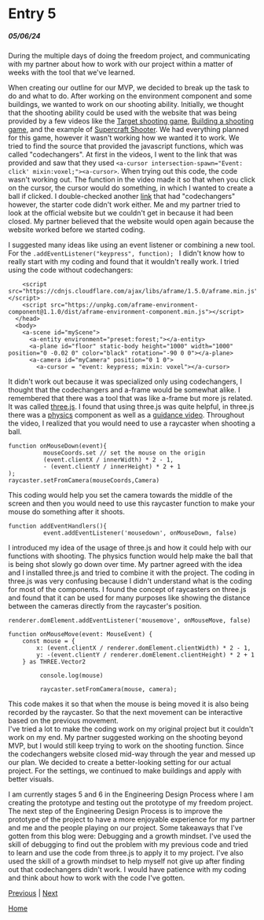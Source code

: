 # Entry 5
##### 05/06/24
During the multiple days of doing the freedom project, and communicating with my partner about how to work with our project within a matter of weeks with the tool that we've learned. 

When creating our outline for our MVP, we decided to break up the task to do and what to do. After working on the environment component and some buildings, we wanted to work on our shooting ability. Initially, we thought that the shooting ability could be used with the website that was being provided by a few videos like the [Target shooting game](https://www.youtube.com/watch?v=q3bjSDTgUAg), [Building a shooting game](https://www.youtube.com/watch?v=SeV7RmjxfTY), and the example of [Supercraft Shooter](https://supermedium.com/aframe-super-shooter-kit/examples/supercraft/). We had everything planned for this game, however it wasn't working how we wanted it to work. We tried to find the source that provided the javascript functions, which was called "codechangers". At first in the videos, I went to the link that was provided and saw that they used `<a-cursor intersection-spawn="Event: click' mixin:voxel;"><a-cursor>`. When trying out this code, the code wasn't working out. The function in the video made it so that when you click on the cursor, the cursor would do something, in which I wanted to create a ball if clicked. I double-checked another [link](https://replit.com/@codechangers/Targets-Starter) that had "codechangers" however, the starter code didn't work either. Me and my partner tried to look at the official website but we couldn't get in because it had been closed. My partner believed that the website would open again because the website worked before we started coding. 

I suggested many ideas like using an event listener or combining a new tool. For the `.addEventListener("keypress", function); ` I didn't know how to really start with my coding and found that it wouldn't really work. I tried using the code without codechangers:
```
    <script src="https://cdnjs.cloudflare.com/ajax/libs/aframe/1.5.0/aframe.min.js"></script>
    <script src="https://unpkg.com/aframe-environment-component@1.1.0/dist/aframe-environment-component.min.js"></script>  
  </head>
  <body>
    <a-scene id="myScene">
      <a-entity environment="preset:forest;"></a-entity>
      <a-plane id="floor" static-body height="1000" width="1000" position="0 -0.02 0" color="black" rotation="-90 0 0"></a-plane>
      <a-camera id="myCamera" position="0 1 0">
        <a-cursor = "event: keypress; mixin: voxel"></a-cursor>
```
It didn't work out because it was specialized only using codechangers, I thought that the codechangers and a-frame would be somewhat alike. I remembered that there was a tool that was like a-frame but more js related. It was called [three.js](https://threejs.org/). I found that using three.js was quite helpful, in three.js there was a [physics](https://threejs-journey.com/lessons/physics#ammo-js) component as well as a [guidance video](https://www.youtube.com/watch?v=30bO8SBIZYw). Throughout the video, I realized that you would need to use a raycaster when shooting a ball.
```
function onMouseDown(event){
          mouseCoords.set // set the mouse on the origin
          (event.clientX / innerWidth) * 2 - 1,
          - (event.clientY / innerHeight) * 2 + 1
);
raycaster.setFromCamera(mouseCoords,Camera)
```
This coding would help you set the camera towards the middle of the screen and then you would need to use this raycaster function to make your mouse do something after it shoots. 
```
function addEventHandlers(){
          event.addEventListener('mousedown', onMouseDown, false)
```
I introduced my idea of the usage of three.js and how it could help with our functions with shooting. The physics function would help make the ball that is being shot slowly go down over time. My partner agreed with the idea and I installed three.js and tried to combine it with the project. The coding in three.js was very confusing because I didn't understand what is the coding for most of the components. I found the concept of raycasters on three.js and found that it can be used for many purposes like showing the distance between the cameras directly from the raycaster's position. 
```
renderer.domElement.addEventListener('mousemove', onMouseMove, false)

function onMouseMove(event: MouseEvent) {
    const mouse = {
        x: (event.clientX / renderer.domElement.clientWidth) * 2 - 1,
        y: -(event.clientY / renderer.domElement.clientHeight) * 2 + 1
    } as THREE.Vector2

         console.log(mouse)

         raycaster.setFromCamera(mouse, camera);
```
This code makes it so that when the mouse is being moved it is also being recorded by the raycaster. So that the next movement can be interactive based on the previous movement.  
I've tried a lot to make the coding work on my original project but it couldn't work on my end. My partner suggested working on the shooting beyond MVP, but I would still keep trying to work on the shooting function. Since the codechangers website closed mid-way through the year and messed up our plan. We decided to create a better-looking setting for our actual project. For the settings, we continued to make buildings and apply with better visuals. 

I am currently stages 5 and 6 in the Engineering Design Process where I am creating the prototype and testing out the prototype of my freedom project. The next step of the Engineering Design Process is to improve the prototype of the project to have a more enjoyable experience for my partner and me and the people playing on our project. Some takeaways that I've gotten from this blog were: Debugging and a growth mindset. I've used the skill of debugging to find out the problem with my previous code and tried to learn and use the code from three.js to apply it to my project. I've also used the skill of a growth mindset to help myself not give up after finding out that codechangers didn't work. I would have patience with my coding and think about how to work with the code I've gotten. 


[Previous](entry04.md) | [Next](entry06.md)

[Home](../README.md)
